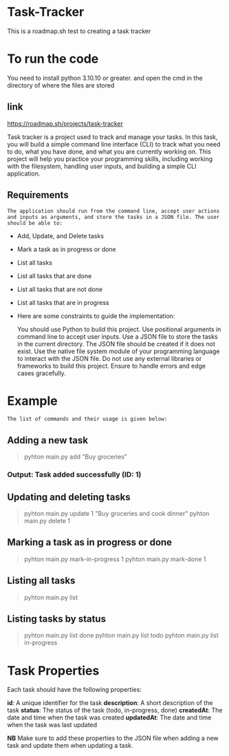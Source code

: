 # Task-Tracker
This is a roadmap.sh test to creating a task tracker

# To run the code

You need to install python 3.10.10 or greater. and open the cmd in the directory of where the files are stored

## link
https://roadmap.sh/projects/task-tracker

Task tracker is a project used to track and manage your tasks. In this task, you will build a simple command line interface (CLI) to track what you need to do, what you have done, and what you are currently working on. This project will help you practice your programming skills, including working with the filesystem, handling user inputs, and building a simple CLI application.

## Requirements
    The application should run from the command line, accept user actions and inputs as arguments, and store the tasks in a JSON file. The user should be able to:

* Add, Update, and Delete tasks
* Mark a task as in progress or done
* List all tasks
* List all tasks that are done
* List all tasks that are not done
* List all tasks that are in progress
* Here are some constraints to guide the implementation:

    You should use Python to build this project.
    Use positional arguments in command line to accept user inputs.
    Use a JSON file to store the tasks in the current directory.
    The JSON file should be created if it does not exist.
    Use the native file system module of your programming language to interact with the JSON file.
    Do not use any external libraries or frameworks to build this project.
    Ensure to handle errors and edge cases gracefully.


# Example
    The list of commands and their usage is given below:

## Adding a new task
> pyhton main.py add "Buy groceries"
### Output: Task added successfully (ID: 1)

## Updating and deleting tasks
> pyhton main.py update 1 "Buy groceries and cook dinner"
> pyhton main.py delete 1

## Marking a task as in progress or done
> pyhton main.py mark-in-progress 1
> pyhton main.py mark-done 1

## Listing all tasks
> pyhton main.py list

## Listing tasks by status
> pyhton main.py list done
> pyhton main.py list todo
> pyhton main.py list in-progress

# Task Properties
Each task should have the following properties:

**id**: A unique identifier for the task
**description**: A short description of the task
**status**: The status of the task (todo, in-progress, done)
**createdAt**: The date and time when the task was created
**updatedAt**: The date and time when the task was last updated


**NB** Make sure to add these properties to the JSON file when adding a new task and update them when updating a task.